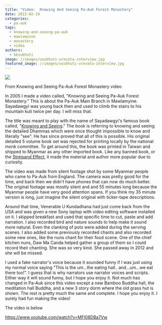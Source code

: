 ```yaml
---
title: "Video:  Knowing And Seeing Pa-Auk Forest Monastery"
date: 2022-02-19
categories: 
  - pa-auk
tags: 
  - knowing-and-seeing-pa-auk
  - mawlamyine
  - monastery
  - video
authors: 
  - bksubhuti
image: //images/usubhuti-urevata-interview.jpg
featured_image: //images/usubhuti-urevata-interview.jpg
---
```


![](/images/usubhuti-urevata-interview.jpg)

From Knowing and Seeing Pa-Auk Forest Monastery video

In 2005 I made a video called, "Knowing and Seeing Pa-Auk Forest Monastery." This is about the Pa-Auk Main Branch in Mawlamyine. Sayadawgyi was young back then and used to climb the stairs to his mountain kuti twice per day. I will miss that.

The title was meant to play with the name of Sayadawgyi's famous book called, "[Knowing and Seeing](assets/know-see.pdf)." The book is referring to knowing and seeing the detailed Dhammas which were once thought impossible to know and literally "see". He has since proved that all of this is possible. His original detailed 5 volume book set was rejected for printing locally by the national monk committee. To get around this, the book was printed in Taiwan and shipped to Myanmar as any other imported book. Like any banned book, or the [Streisand Effect](https://en.wikipedia.org/wiki/Streisand_effect), it made the material and author more popular due to curiosity.

The video was made from silent footage shot by some Myanmar people who came to Pa-Auk from England. The camera was pretty good for the time, and back then we didn't have phones that can now do much better. The original footage was mostly silent and and 55 minutes long because the Myanmar people have very good attention spans. If you think my 35 minute version is long, just imagine the silent original with ticker-tape descriptions.

Around that time, Venerable U Kundadhana had just come back from the USA and was given a new Sony laptop with video editing software installed on it. I skipped breakfast and used that specific time to cut, paste and add narration. I also recorded bird and nature sounds to help make it sound more natural. Even the clanking of pots were added during the serving scenes. I also added some previously recorded chants and also recorded some new ones, like the nuns chant for their food scene. One of the chief kitchen nuns, Daw Ma Canda helped gather a group of them so I could record their chanting. She was so very kind. She passed away in 2012 and she will be missed.

I used a fake narrator's voice because it sounded funny if I was just using my normal voice saying "This is the um...the eating hall.. and...um...we eat there too!". I guess that is why narrators use narrator voices and scripts. Either way it will sound funny, but I hope you enjoy it. Not much has changed in Pa-Auk since this video except a new Bamboo Buddha hall, the meditation hall Buddha, and a new 3 story dorm where the old grass hut is shown. The rest is pretty much the same and complete. I hope you enjoy it. I surely had fun making the video!

The video is below

https://www.youtube.com/watch?v=MFl08DBa7Vw